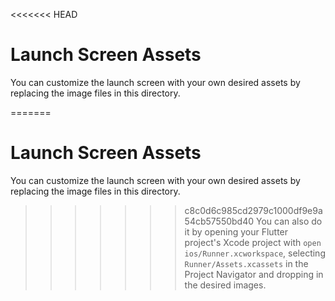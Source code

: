 <<<<<<< HEAD
# Launch Screen Assets

You can customize the launch screen with your own desired assets by replacing the image files in this directory.

=======
# Launch Screen Assets

You can customize the launch screen with your own desired assets by replacing the image files in this directory.

>>>>>>> c8c0d6c985cd2979c1000df9e9a54cb57550bd40
You can also do it by opening your Flutter project's Xcode project with `open ios/Runner.xcworkspace`, selecting `Runner/Assets.xcassets` in the Project Navigator and dropping in the desired images.